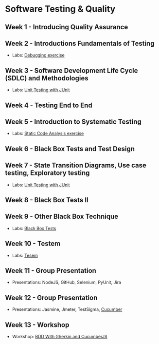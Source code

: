 # Software Testing & Quality

## Week 1 - Introducing Quality Assurance

## Week 2 - Introductions Fundamentals of Testing

- Labs: [Debugging exercise](https://github.com/ttran375/comp311-lab2)

## Week 3 - Software Development Life Cycle (SDLC) and Methodologies

- Labs: [Unit Testing with JUnit](https://github.com/ttran375/comp311-lab3)

## Week 4 - Testing End to End

## Week 5 - Introduction to Systematic Testing

- Labs: [Static Code Analysis exercise](https://github.com/ttran375/comp311-lab5)

## Week 6 - Black Box Tests and Test Design

## Week 7 - State Transition Diagrams, Use case testing, Exploratory testing

- Labs: [Unit Testing with JUnit](https://github.com/ttran375/comp311-lab6)

## Week 8 - Black Box Tests II

## Week 9 - Other Black Box Technique

- Labs: [Black Box Tests](https://github.com/ttran375/comp311-lab8)

## Week 10 - Testem

- Labs: [Tesem](https://github.com/ttran375/comp311-lab9)

## Week 11 - Group Presentation

- Presentations: NodeJS, GitHub, Selenium, PyUnit, Jira

## Week 12 - Group Presentation

- Presentations: Jasmine, Jmeter, TestSigma, [Cucumber](https://github.com/ttran375/comp311-cucumber-group9)

## Week 13 - Workshop

- Workshop: [BDD With Gherkin and CucumberJS](https://github.com/ttran375/comp311-workshop)
